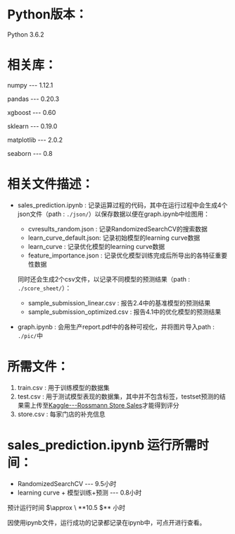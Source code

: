 # Python版本：

Python 3.6.2

# 相关库：

numpy --- 1.12.1

pandas --- 0.20.3

xgboost --- 0.60

sklearn --- 0.19.0

matplotlib --- 2.0.2

seaborn --- 0.8

# 相关文件描述：

- sales_prediction.ipynb : 记录运算过程的代码，其中在运行过程中会生成4个json文件（path : `./json/`）以保存数据以便在graph.ipynb中绘图用：

  - cvresults_random.json : 记录RandomizedSearchCV的搜索数据
  - learn_curve_default.json: 记录初始模型的learning curve数据
  - learn_curve : 记录优化模型的learning curve数据
  - feature_importance.json : 记录优化模型训练完成后所导出的各特征重要性数据

  同时还会生成2个csv文件，以记录不同模型的预测结果（path : `./score_sheet/`）：

  - sample_submission_linear.csv : 报告2.4中的基准模型的预测结果
  - sample_submission_optimized.csv : 报告4.1中的优化模型的预测结果

- graph.ipynb : 会用生产report.pdf中的各种可视化，并将图片导入path : `./pic/`中

# 所需文件：

1. train.csv : 用于训练模型的数据集
2. test.csv : 用于测试模型表现的数据集，其中并不包含标签，testset预测的结果需上传至[Kaggle---Rossmann Store Sales](https://www.kaggle.com/c/rossmann-store-sales)才能得到评分
3. store.csv : 每家门店的补充信息

# sales_prediction.ipynb 运行所需时间：

- RandomizedSearchCV --- 9.5小时
- learning curve + 模型训练+预测 --- 0.8小时

预计运行时间 $\approx \ $**$10.5 $** 小时

因使用ipynb文件，运行成功的记录都记录在ipynb中，可点开进行查看。